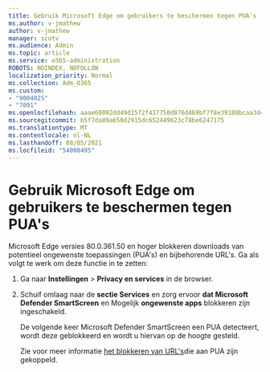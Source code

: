 ```yaml
---
title: Gebruik Microsoft Edge om gebruikers te beschermen tegen PUA's
ms.author: v-jmathew
author: v-jmathew
manager: scotv
ms.audience: Admin
ms.topic: article
ms.service: o365-administration
ROBOTS: NOINDEX, NOFOLLOW
localization_priority: Normal
ms.collection: Adm_O365
ms.custom:
- "9004025"
- "7091"
ms.openlocfilehash: aaae60092dd49d15f2f437750d876d469bf7f8e39180bcaa3d44fdea5410e028
ms.sourcegitcommit: b5f7da89a650d2915dc652449623c78be6247175
ms.translationtype: MT
ms.contentlocale: nl-NL
ms.lasthandoff: 08/05/2021
ms.locfileid: "54000495"
---
```

# <a name="use-microsoft-edge-to-protect-users-against-puas"></a>Gebruik Microsoft Edge om gebruikers te beschermen tegen PUA's

Microsoft Edge versies 80.0.361.50 en hoger blokkeren downloads van potentieel ongewenste toepassingen (PUA's) en bijbehorende URL's. Ga als volgt te werk om deze functie in te zetten:

1. Ga naar **Instellingen**  >  **Privacy en services** in de browser.

2. Schuif omlaag naar de **sectie Services** en zorg ervoor **dat Microsoft Defender SmartScreen** en Mogelijk **ongewenste apps** blokkeren zijn ingeschakeld.

    De volgende keer Microsoft Defender SmartScreen een PUA detecteert, wordt deze geblokkeerd en wordt u hiervan op de hoogte gesteld.

    Zie voor meer informatie [het blokkeren van URL's](https://go.microsoft.com/fwlink/?linkid=2133024)die aan PUA zijn gekoppeld.
